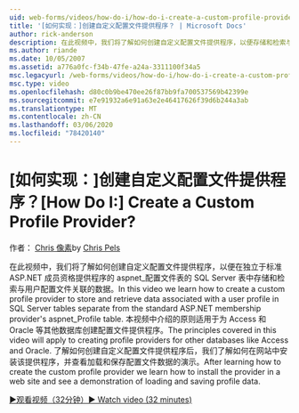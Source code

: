 ```yaml
---
uid: web-forms/videos/how-do-i/how-do-i-create-a-custom-profile-provider
title: '[如何实现：]创建自定义配置文件提供程序？ | Microsoft Docs'
author: rick-anderson
description: 在此视频中，我们将了解如何创建自定义配置文件提供程序，以便存储和检索与用户配置文件关联的数据，SQL Server 表与 t 。
ms.author: riande
ms.date: 10/05/2007
ms.assetid: a776a0fc-f34b-47fe-a24a-3311100f34a5
msc.legacyurl: /web-forms/videos/how-do-i/how-do-i-create-a-custom-profile-provider
msc.type: video
ms.openlocfilehash: d80c0b9be470ee26f87bb9fa700537569b42399e
ms.sourcegitcommit: e7e91932a6e91a63e2e46417626f39d6b244a3ab
ms.translationtype: MT
ms.contentlocale: zh-CN
ms.lasthandoff: 03/06/2020
ms.locfileid: "78420140"
---
```

# <a name="how-do-i-create-a-custom-profile-provider"></a><span data-ttu-id="dcd5a-104">[如何实现：]创建自定义配置文件提供程序？</span><span class="sxs-lookup"><span data-stu-id="dcd5a-104">[How Do I:] Create a Custom Profile Provider?</span></span>

<span data-ttu-id="dcd5a-105">作者： [Chris 像素](https://twitter.com/chrispels)</span><span class="sxs-lookup"><span data-stu-id="dcd5a-105">by [Chris Pels](https://twitter.com/chrispels)</span></span>

<span data-ttu-id="dcd5a-106">在此视频中，我们将了解如何创建自定义配置文件提供程序，以便在独立于标准 ASP.NET 成员资格提供程序的 aspnet\_配置文件表的 SQL Server 表中存储和检索与用户配置文件关联的数据。</span><span class="sxs-lookup"><span data-stu-id="dcd5a-106">In this video we learn how to create a custom profile provider to store and retrieve data associated with a user profile in SQL Server tables separate from the standard ASP.NET membership provider's aspnet\_Profile table.</span></span> <span data-ttu-id="dcd5a-107">本视频中介绍的原则适用于为 Access 和 Oracle 等其他数据库创建配置文件提供程序。</span><span class="sxs-lookup"><span data-stu-id="dcd5a-107">The principles covered in this video will apply to creating profile providers for other databases like Access and Oracle.</span></span> <span data-ttu-id="dcd5a-108">了解如何创建自定义配置文件提供程序后，我们了解如何在网站中安装该提供程序，并查看加载和保存配置文件数据的演示。</span><span class="sxs-lookup"><span data-stu-id="dcd5a-108">After learning how to create the custom profile provider we learn how to install the provider in a web site and see a demonstration of loading and saving profile data.</span></span>

[<span data-ttu-id="dcd5a-109">&#9654;观看视频（32分钟）</span><span class="sxs-lookup"><span data-stu-id="dcd5a-109">&#9654; Watch video (32 minutes)</span></span>](https://channel9.msdn.com/Blogs/ASP-NET-Site-Videos/how-do-i-create-a-custom-profile-provider)
